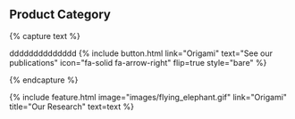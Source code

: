 ---
---
 

## Product Category

{% capture text %}

dddddddddddddd
{%
  include button.html
  link="Origami"
  text="See our publications"
  icon="fa-solid fa-arrow-right"
  flip=true
  style="bare"
%}

{% endcapture %}

{%
  include feature.html
  image="images/flying_elephant.gif"
  link="Origami"
  title="Our Research"
  text=text
%}

<!-- <video id="video" controls="" preload="none" poster="封面">
      <source id="mp4" src="images/0_1-manual_manipulation.mp4" type="video/mp4">
</video>

<video src="images/0_1-manual_manipulation.mp4" controls="controls" width="500" height="300"></video> -->

 